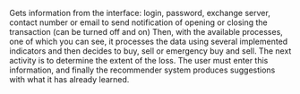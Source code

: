 Gets information from the interface: login, password, exchange server, contact number or email to send notification of opening or closing the transaction (can be turned off and on)
Then, with the available processes, one of which you can see, it processes the data using several implemented indicators and then decides to buy, sell or emergency buy and sell.
The next activity is to determine the extent of the loss. The user must enter this information, and finally the recommender system produces suggestions with what it has already learned.
